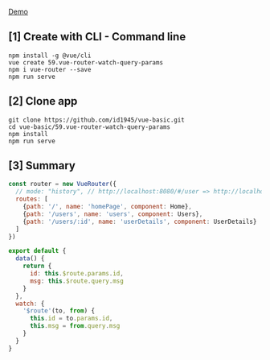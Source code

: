 [Demo](https://id1945.github.io/vue-basic/59.vue-router-watch-query-params/dist "Demo")

## [1] Create with CLI - Command line
```
npm install -g @vue/cli
vue create 59.vue-router-watch-query-params
npm i vue-router --save
npm run serve
```

## [2] Clone app
```
git clone https://github.com/id1945/vue-basic.git
cd vue-basic/59.vue-router-watch-query-params
npm install
npm run serve
```

## [3] Summary
````javascript
const router = new VueRouter({
  // mode: "history", // http://localhost:8080/#/user => http://localhost:8080/user
  routes: [
    {path: '/', name: 'homePage', component: Home},
    {path: '/users', name: 'users', component: Users},
    {path: '/users/:id', name: 'userDetails', component: UserDetails}
  ]
})

````
````javascript
export default {
  data() {
    return {
      id: this.$route.params.id,
      msg: this.$route.query.msg
    }
  },
  watch: {
    '$route'(to, from) {
      this.id = to.params.id,
      this.msg = from.query.msg
    }
  }
}
````